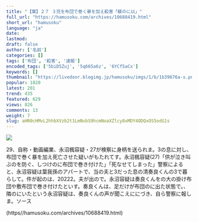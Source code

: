 ```yaml
---
title: "【葉】２７ ３児を布団で巻く暴を加え殺害「躾のに以」"
full_url: "https://hamusoku.com/archives/10688419.html"
short_url: "hamusoku"
language: "ja"
date: 
lastmod: 
draft: false
author: ['名前']
categories: []
tags: ['布団', '殺害', '速報']
encoded_tags: ['5biD5Zuj', '5q665a6z', '6YCf5aCx']
keywords: []
thumbnail: "https://livedoor.blogimg.jp/hamusoku/imgs/1/b/1b39676a-s.png"
popular: 1820
latest: 201
trend: 435
featured: 629
views: 826
comments: 13
weight: 7
slug: aHR0cHMvL2hhbXVzb2t1LmNvbS9hcmNoaXZlcy8xMDY4ODQxOS5odG1s
---
```


![](https://livedoor.blogimg.jp/hamusoku/imgs/1/b/1b39676a-s.png)

29、自称・動画編業、永沼楓容疑・27が検察に身柄を送られま。3の息に対し、布団で巻く暴を加え死亡させた疑いがもたれてす。永沼楓容疑(27)「供が泣き叫ぶのを防ぐ、しつけのに布団で巻き付けた」「死なせてしまった」警察によると、永沼容疑は葉我孫のアパートで、当の夫と3だった息の清奏良くんの3で暮らして。件が起のは、20222。夫が出ので。永沼容疑は奏良くんをの大の掛け布団や敷布団で巻き付けたといす。奏良くんは、足だけが布団のに出た状態で。、隣のにいたという永沼容疑は、奏良くんの声が聞こえににづき、自ら警察に報しま。ソース 

(https//hamusoku.com/archives/10688419.html)
